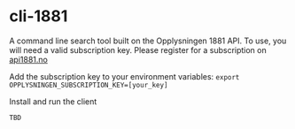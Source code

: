 # cli-1881

A command line search tool built on the Opplysningen 1881 API. To use, you will need a valid subscription key. Please register for a subscription on [api1881.no](https://www.api1881.no)

Add the subscription key to your environment variables:
`export OPPLYSNINGEN_SUBSCRIPTION_KEY=[your_key]`

Install and run the client

`TBD`
